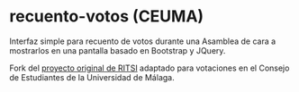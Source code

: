 recuento-votos (CEUMA)
===================

Interfaz simple para recuento de votos durante una Asamblea de cara a mostrarlos en una pantalla basado en Bootstrap y JQuery.

Fork del [proyecto original de RITSI](https://github.com/RITSI/demo-recuento-votos) adaptado para votaciones en el Consejo de Estudiantes de la Universidad de Málaga.